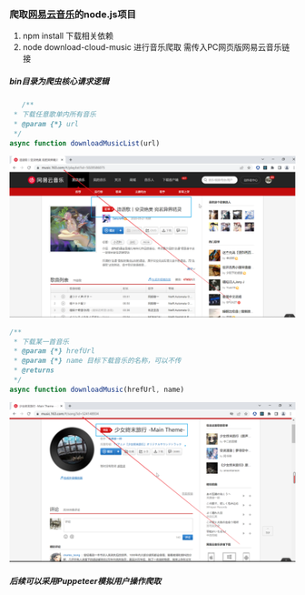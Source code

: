 ### 爬取[网易云音乐](https://music.163.com/#)的node.js项目
1. npm install  下载相关依赖
2. node download-cloud-music  进行音乐爬取  需传入PC网页版网易云音乐链接
##### bin目录为爬虫核心请求逻辑
```javascript
   /**
 * 下载任意歌单内所有音乐
 * @param {*} url 
 */
async function downloadMusicList(url)
```
![url](https://github.com/wy-linux/node-spider-cloudMusic/blob/master/assets/downloadMusicList-url.png)
```javascript
/**
 * 下载某一首音乐
 * @param {*} hrefUrl 
 * @param {*} name 目标下载音乐的名称，可以不传
 * @returns 
 */
async function downloadMusic(hrefUrl, name) 
```
![url](https://github.com/wy-linux/node-spider-cloudMusic/blob/master/assets/downloadMusic-url.png)
##### 后续可以采用Puppeteer模拟用户操作爬取
